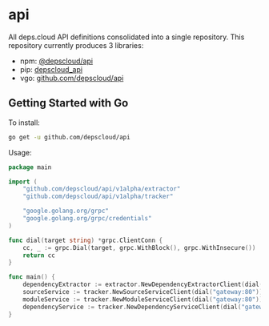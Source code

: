 # api

All deps.cloud API definitions consolidated into a single repository.
This repository currently produces 3 libraries:

* npm: [@depscloud/api](https://www.npmjs.com/package/@depscloud/api)
* pip: [depscloud_api](https://pypi.org/project/depscloud_api/)
* vgo: [github.com/depscloud/api](https://github.com/depscloud/api)

## Getting Started with Go

To install:

```bash
go get -u github.com/depscloud/api
```

Usage:

```go
package main

import (
    "github.com/depscloud/api/v1alpha/extractor"
    "github.com/depscloud/api/v1alpha/tracker"

    "google.golang.org/grpc"
    "google.golang.org/grpc/credentials"
)

func dial(target string) *grpc.ClientConn {
    cc, _ := grpc.Dial(target, grpc.WithBlock(), grpc.WithInsecure())
    return cc
}

func main() {
    dependencyExtractor := extractor.NewDependencyExtractorClient(dial("gateway:80"))
    sourceService := tracker.NewSourceServiceClient(dial("gateway:80"))
    moduleService := tracker.NewModuleServiceClient(dial("gateway:80"))
    dependencyService := tracker.NewDependencyServiceClient(dial("gateway:80"))
}
```
